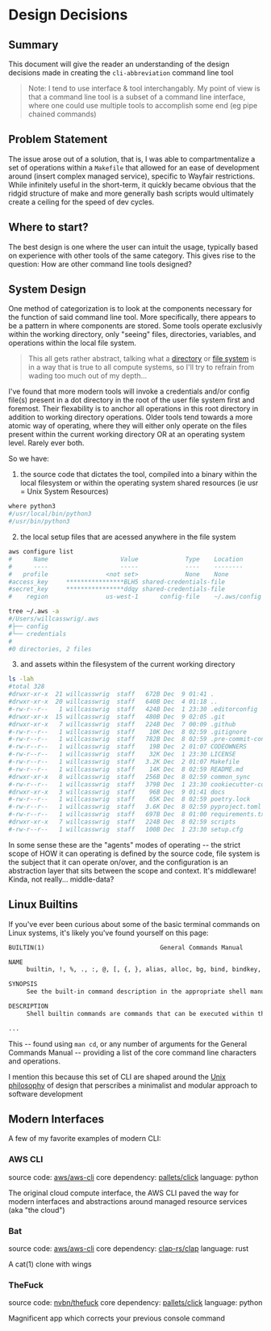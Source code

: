 # Design Decisions

## Summary

This document will give the reader an understanding of the design decisions made in creating the `cli-abbreviation` command line tool

> Note: I tend to use interface & tool interchangably. My point of view is that a command line tool is a subset of a command line interface, where one could use multiple tools to accomplish some end (eg pipe chained commands)

## Problem Statement

The issue arose out of a solution, that is, I was able to compartmentalize a set of operations within a `Makefile` that allowed for an ease of development around (insert complex managed service), specific to Wayfair restrictions. While infinitely useful in the short-term, it quickly became obvious that the ridgid structure of make and more generally bash scripts would ultimately create a ceiling for the speed of dev cycles.

## Where to start?

The best design is one where the user can intuit the usage, typically based on experience with other tools of the same category. This gives rise to the question: How are other command line tools designed?

## System Design

One method of categorization is to look at the components necessary for the function of said command line tool. More specifically, there appears to be a pattern in where components are stored. Some tools operate exclusivly within the working directory, only "seeing" files, directories, variables, and operations within the local file system.

> This all gets rather abstract, talking what a [directory] or [file system] is in a way that is true to all compute systems, so I'll try to refrain from wading too much out of my depth...

[directory]: https://en.wikipedia.org/wiki/Directory_(computing)
[file system]: https://en.wikipedia.org/wiki/File_system

I've found that more modern tools will invoke a credentials and/or config file(s) present in a dot directory in the root of the user file system first and foremost. Their flexability is to anchor all operations in this root directory in addition to working directory operations. Older tools tend towards a more atomic way of operating, where they will either only operate on the files present within the current working directory OR at an operating system level. Rarely ever both.

So we have:

1. the source code that dictates the tool, compiled into a binary within the local filesystem or within the operating system shared resources (ie usr = Unix System Resources)

```bash
where python3
#/usr/local/bin/python3
#/usr/bin/python3
```

2. the local setup files that are acessed anywhere in the file system

```bash
aws configure list
#      Name                    Value             Type    Location
#      ----                    -----             ----    --------
#   profile                <not set>             None    None
#access_key     ****************BLH5 shared-credentials-file
#secret_key     ****************ddqy shared-credentials-file
#    region                us-west-1      config-file    ~/.aws/config

tree ~/.aws -a
#/Users/willcasswrig/.aws
#├── config
#└── credentials
#
#0 directories, 2 files
```

3. and assets within the filesystem of the current working directory

```bash
ls -lah
#total 328
#drwxr-xr-x  21 willcasswrig  staff   672B Dec  9 01:41 .
#drwxr-xr-x  20 willcasswrig  staff   640B Dec  4 01:18 ..
#-rw-r--r--   1 willcasswrig  staff   424B Dec  1 23:30 .editorconfig
#drwxr-xr-x  15 willcasswrig  staff   480B Dec  9 02:05 .git
#drwxr-xr-x   7 willcasswrig  staff   224B Dec  7 00:09 .github
#-rw-r--r--   1 willcasswrig  staff    10K Dec  8 02:59 .gitignore
#-rw-r--r--   1 willcasswrig  staff   782B Dec  8 02:59 .pre-commit-config.yaml
#-rw-r--r--   1 willcasswrig  staff    19B Dec  2 01:07 CODEOWNERS
#-rw-r--r--   1 willcasswrig  staff    32K Dec  1 23:30 LICENSE
#-rw-r--r--   1 willcasswrig  staff   3.2K Dec  2 01:07 Makefile
#-rw-r--r--   1 willcasswrig  staff    14K Dec  8 02:59 README.md
#drwxr-xr-x   8 willcasswrig  staff   256B Dec  8 02:59 common_sync
#-rw-r--r--   1 willcasswrig  staff   379B Dec  1 23:30 cookiecutter-config-file.yml
#drwxr-xr-x   3 willcasswrig  staff    96B Dec  9 01:41 docs
#-rw-r--r--   1 willcasswrig  staff    65K Dec  8 02:59 poetry.lock
#-rw-r--r--   1 willcasswrig  staff   3.6K Dec  8 02:59 pyproject.toml
#-rw-r--r--   1 willcasswrig  staff   697B Dec  8 01:00 requirements.txt
#drwxr-xr-x   7 willcasswrig  staff   224B Dec  8 02:59 scripts
#-rw-r--r--   1 willcasswrig  staff   100B Dec  1 23:30 setup.cfg
```

In some sense these are the "agents" modes of operating -- the strict scope of HOW it can operating is defined by the source code, file system is the subject that it can operate on/over, and the configuration is an abstraction layer that sits between the scope and context. It's middleware! Kinda, not really... middle-data?

## Linux Builtins

If you've ever been curious about some of the basic terminal commands on Linux systems, it's likely you've found yourself on this page:

```txt
BUILTIN(1)                                General Commands Manual

NAME
     builtin, !, %, ., :, @, [, {, }, alias, alloc, bg, bind, bindkey, break, breaksw, builtins, case, cd, chdir, command, complete, continue, default, dirs, do, done, echo, echotc, elif, else, end, endif, endsw, esac, eval, exec, exit, export, false, fc, fg, filetest, fi, for, foreach, getopts, glob, goto, hash, hashstat, history, hup, if, jobid, jobs, kill, limit, local, log, login, logout, ls-F, nice, nohup, notify, onintr, popd, printenv, printf, pushd, pwd, read, readonly, rehash, repeat, return, sched, set, setenv, settc, setty, setvar, shift, source, stop, suspend, switch, telltc, test, then, time, times, trap, true, type, ulimit, umask, unalias, uncomplete, unhash, unlimit, unset, unsetenv, until, wait, where, which, while – shell built-in commands

SYNOPSIS
     See the built-in command description in the appropriate shell manual page.

DESCRIPTION
	 Shell builtin commands are commands that can be executed within the running shell's process.  Note that, in the case of csh(1) builtin commands, the command is executed in a subshell if it occurs as any component of a pipeline except the last.

...
```

This -- found using `man cd`, or any number of arguments for the General Commands Manual -- providing a list of the core command line characters and operations.

I mention this because this set of CLI are shaped around the [Unix philosophy](https://en.wikipedia.org/wiki/Unix_philosophy) of design that perscribes a minimalist and modular approach to software development

## Modern Interfaces

A few of my favorite examples of modern CLI:

### AWS CLI

source code: [aws/aws-cli](https://github.com/aws/aws-cli)
core dependency: [pallets/click](https://github.com/pallets/click)
language: python

The original cloud compute interface, the AWS CLI paved the way for modern interfaces and abstractions around managed resource services (aka "the cloud")

### Bat

source code: [aws/aws-cli](https://github.com/aws/aws-cli)
core dependency: [clap-rs/clap](https://github.com/clap-rs/clap)
language: rust

A cat(1) clone with wings

### TheFuck

source code: [nvbn/thefuck](https://github.com/nvbn/thefuck)
core dependency: [pallets/click](https://github.com/pallets/click)
language: python

Magnificent app which corrects your previous console command
